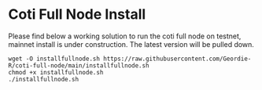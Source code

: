# Coti Full Node Install
Please find below a working solution to run the coti full node on testnet, mainnet install is under construction. The latest version will be pulled down.

```
wget -O installfullnode.sh https://raw.githubusercontent.com/Geordie-R/coti-full-node/main/installfullnode.sh
chmod +x installfullnode.sh
./installfullnode.sh

```


